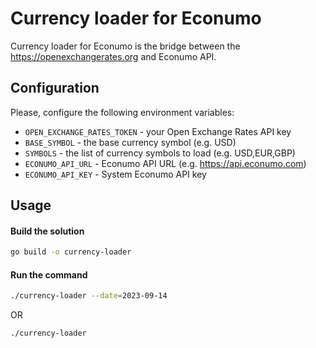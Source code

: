 # Currency loader for Econumo

Currency loader for Econumo is the bridge between the https://openexchangerates.org and Econumo API.

## Configuration

Please, configure the following environment variables:
- `OPEN_EXCHANGE_RATES_TOKEN` - your Open Exchange Rates API key
- `BASE_SYMBOL` - the base currency symbol (e.g. USD)
- `SYMBOLS` - the list of currency symbols to load (e.g. USD,EUR,GBP)
- `ECONUMO_API_URL` - Econumo API URL (e.g. https://api.econumo.com)
- `ECONUMO_API_KEY` - System Econumo API key

## Usage

#### Build the solution
```bash
go build -o currency-loader
```

#### Run the command
```bash
./currency-loader --date=2023-09-14
```

OR

```bash
./currency-loader 
```

